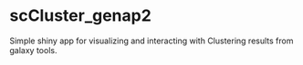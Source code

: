 # scCluster_genap2
Simple shiny app for visualizing and interacting with Clustering results from galaxy tools.
